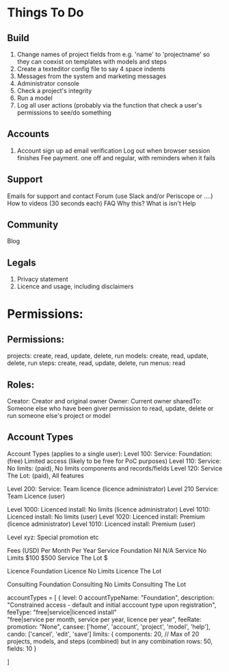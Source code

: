 # Things To Do

## Build
1. Change names of project fields from e.g. 'name' to 'projectname' so they can coexist on templates with models and steps
2. Create a texteditor config file to say 4 space indents
3. Messages from the system and marketing messages
4. Administrator console
5. Check a project's integrity
6. Run a model
7. Log all user actions (probably via the function that check a user's permissions to see/do something


## Accounts
1. Account sign up ad email verification
Log out when browser session finishes
Fee payment. one off and regular, with reminders when it fails

## Support
Emails for support and contact
Forum (use Slack and/or Periscope or ....)
How to videos (30 seconds each)
FAQ
Why this? What is isn't
Help

## Community
Blog

## Legals
1. Privacy statement
2. Licence and usage, including disclaimers



# Permissions:


## Permissions:

  projects: create, read, update, delete, run
  models:   create, read, update, delete, run
  steps:    create, read, update, delete, run
  menus:    read
  


## Roles:
  Creator:  Creator and original owner
  Owner:    Current owner
  sharedTo: Someone else who have been giver permission to read, update, delete or run someone else's project or model


## Account Types

Account Types (applies to a single user):
  Level 100:    Service:    Foundation: (free) Limited access (likely to be free for PoC purposes)
  Level 110:    Service:    No limits: (paid), No limits components and records/fields
  Level 120:    Service     The Lot: (paid), All features

  Level 200:    Service:    Team licence (licence administrator)
  Level 210     Service:    Team Licence (user)
  
  Level 1000:  Licenced install: No limits (licence administrator)
  Level 1010:  Licenced install: No limits (user)
  Level 1020:  Licenced install: Premium (licence administrator)
  Level 1010:  Licenced install: Premium (user)
    
  Level xyz:  Special promotion etc
  
  Fees (USD)
                            Per Month       Per Year
  Service   Foundation      Nil             N/A
  Service   No Limits       $100            $500
  Service   The Lot         $
  
  Licence   Foundation
  Licence   No Limits
  Licence   The Lot
  
  Consulting Foundation
  Consulting No Limits
  Consulting The Lot
  
  
  accountTypes = [
    { level: 0
      accountTypeName: "Foundation",
      description:      "Constrained access - default and initial acccount type upon registration", 
      feeType:          "free|service|licenced install"          
      "free|service per month, service per year, licence per year",
      feeRate:
      promotion:        "None",
      cansee:         ['home', 'account', 'project', 'model', 'help'],
      cando:          ['cancel', 'edit', 'save']
      limits:           {
        components: 20,    // Max of 20 projects, models, and steps (combined) but in any combination
        rows:       50,
        fields:     10
      }
  
  ]
  